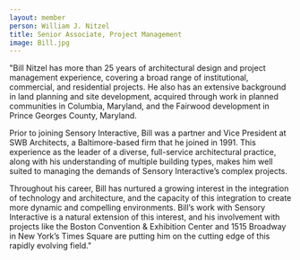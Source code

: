 ```yaml
---
layout: member
person: William J. Nitzel
title: Senior Associate, Project Management
image: Bill.jpg
---
```


"Bill Nitzel has more than 25 years of architectural design and project management experience, covering a broad range of institutional, commercial, and residential projects. He also has an extensive background in land planning and site development, acquired through work in planned communities in Columbia, Maryland, and the Fairwood development in Prince Georges County, Maryland.

Prior to joining Sensory Interactive, Bill was a partner and Vice President at SWB Architects, a Baltimore-based firm that he joined in 1991. This experience as the leader of a diverse, full-service architectural practice, along with his understanding of multiple building types, makes him well suited to managing the demands of Sensory Interactive’s complex projects.

Throughout his career, Bill has nurtured a growing interest in the integration of technology and architecture, and the capacity of this integration to create more dynamic and compelling environments. Bill’s work with Sensory Interactive is a natural extension of this interest, and his involvement with projects like the Boston Convention & Exhibition Center and 1515 Broadway in New York’s Times Square are putting him on the cutting edge of this rapidly evolving field."
